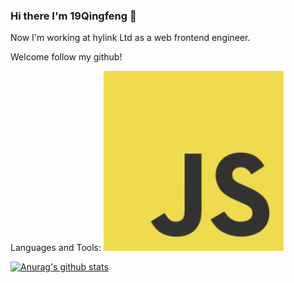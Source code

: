 ### Hi there I'm 19Qingfeng 👋
Now I'm working at hylink Ltd as a web frontend engineer.

Welcome follow my github!

Languages and Tools:
![JavaScript](https://raw.githubusercontent.com/github/explore/80688e429a7d4ef2fca1e82350fe8e3517d3494d/topics/javascript/javascript.png)

[![Anurag's github stats](https://github-readme-stats.vercel.app/api?username=19Qingfeng)](https://github.com/anuraghazra/github-readme-stats)
<!--
**19Qingfeng/19Qingfeng** is a ✨ _special_ ✨ repository because its `README.md` (this file) appears on your GitHub profile.

Here are some ideas to get you started:

- 🔭 I’m currently working on ...
- 🌱 I’m currently learning ...
- 👯 I’m looking to collaborate on ...
- 🤔 I’m looking for help with ...
- 💬 Ask me about ...
- 📫 How to reach me: ...
- 😄 Pronouns: ...
- ⚡ Fun fact: ...
-->

